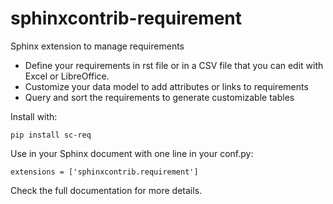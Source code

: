 # sphinxcontrib-requirement
Sphinx extension to manage requirements

- Define your requirements in rst file or in a CSV file that you can edit with Excel or LibreOffice.
- Customize your data model to add attributes or links to requirements
- Query and sort the requirements to generate customizable tables

Install with:

    pip install sc-req

Use in your Sphinx document with one line in your conf.py:

    extensions = ['sphinxcontrib.requirement']

Check the full documentation for more details.

